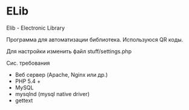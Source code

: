 # ELib
Elib - Electronic Library

Программа для автоматизации библиотека. 
Используюся QR коды.

Для настройки изменить файл stuff/settings.php

Сис. требования
  - Веб сервер (Apache, Nginx или др.)
  - PHP 5.4 +
  - MySQL
  - mysqlnd (mysql native driver)    
  - gettext
